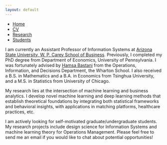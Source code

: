 ```yaml
---
layout: default
---
```


<ul class='menu'>
<li><a href="./">Home</a></li>
<li><a href="./CV.pdf">CV</a></li>
<li><a href="./research.html">Research</a></li>
<li><a href="./student.html">Students</a></li>
</ul>

<p>I am currently an Assistant Professor of Information Systems at <a href="https://wpcarey.asu.edu/">Arizona State University, W. P. Carey School of Business</a>. Previously, I completed my PhD degree from Department of Economics, University of Pennsylvania. I was fortunately advised by <a href="https://hamsabastani.github.io">Hamsa Bastani</a> from the Operations, Information, and Decisions Department, the Wharton School. I also received a B.S. in Mathematics and a B.A. in Economics from Tsinghua University, and a M.S. in Statistics from University of Chicago. </p>

<p>My research lies at the intersection of machine learning and business analytics. I develop novel machine learning and deep learning methods that establish theoretical foundations by integrating both statistical frameworks and behavioral insights, with applications in matching platforms, healthcare practices, etc.</p>

<p>
I am actively looking for self-motivated graduate/undergraduate students. My research projects include design science for Information Systems and machine learning theory for Operations Management. Please feel free to send me an email if you would like to chat about potential opportunities! 
</p>